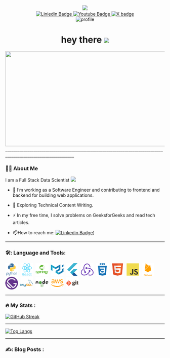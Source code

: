 

<div id ="header" align="center">
  <img src="https://media.giphy.com/media/v1.Y2lkPTc5MGI3NjExbXQ1OGRtdGppNmJicWg3N2tnOGI5dm1pNW96cmUzN2dvaDVzbjFvZyZlcD12MV9pbnRlcm5hbF9naWZfYnlfaWQmY3Q9cw/M9gbBd9nbDrOTu1Mqx/giphy.gif" width="100"/>
</div>

<div id="badges" align="center">
   <a href="https://www.linkedin.com/in/olatunji-a-82749438/">
    <img src="https://img.shields.io/badge/LinkedIn-blue?logo=linkedin&logoColor=white" alt="Liniedin Badge"/>
  </a>
   <a href="https://www.youtube.com/channel/UCkak3GrVYcWPV4FxPQ9brRg"> 
    <img src="https://img.shields.io/badge/Youtube-red?logo=youtube&logoColor=white" alt="Youtube Badge"/>
  </a>
  <a href="www.x.com">
    <img src="https://img.shields.io/badge/X-black?logo=x&logoColor=white" alt="X badge"/>
  </a>
  <div>
     <img src="https://komarev.com/ghpvc/?username=Tjiaz&style=flat-square&color=blue" alt="profile" />
  </div>
  <h1>
    hey there 
    <img src="https://media.giphy.com/media/hvRJCLFzcasrR4ia7z/giphy.gif" width="30px""/>
  </h1>

</div>

<div align="center">
  <img src="https://media.giphy.com/media/dWesBcTLavkZuG35MI/giphy.gif" width="600" height="300"/>
</div>
 ________________________________________________________________________________________________________________


 ### 👨‍💻 About Me
 I am a Full Stack Data Scientist <img src="https://media.giphy.com/media/WUlplcMpOCEmTGBtBW/giphy.gif" width="30">


- :telescope: I’m working as a Software Engineer and contributing to frontend and backend for building web applications.

- :seedling: Exploring Technical Content Writing.

- :zap: In my free time, I solve problems on GeeksforGeeks and read tech articles.

- :mailbox:How to reach me: [![Linkedin Badge](https://img.shields.io/badge/-Ola-blue?style=flat&logo=Linkedin&logoColor=white)](https://www.linkedin.com/in/olatunji-a-82749438/))


_________________________________________________________________________________________________________________

###  🛠️: Language and Tools:
<div>
  <img src="https://github.com/devicons/devicon/blob/master/icons/python/python-original-wordmark.svg" title="Python" alt="Python" width="40" height="40"/>&nbsp;
  <img src="https://github.com/devicons/devicon/blob/master/icons/react/react-original-wordmark.svg" title="React" alt="React" width="40" height="40"/>&nbsp;
  <img src="https://github.com/devicons/devicon/blob/master/icons/spring/spring-original-wordmark.svg" title="Spring" alt="Spring" width="40" height="40"/>&nbsp;
  <img src="https://github.com/devicons/devicon/blob/master/icons/materialui/materialui-original.svg" title="Material UI" alt="Material UI" width="40" height="40"/>&nbsp;
  <img src="https://github.com/devicons/devicon/blob/master/icons/flutter/flutter-original.svg" title="Flutter" alt="Flutter" width="40" height="40"/>&nbsp;
  <img src="https://github.com/devicons/devicon/blob/master/icons/redux/redux-original.svg" title="Redux" alt="Redux " width="40" height="40"/>&nbsp;
  <img src="https://github.com/devicons/devicon/blob/master/icons/css3/css3-plain-wordmark.svg"  title="CSS3" alt="CSS" width="40" height="40"/>&nbsp;
  <img src="https://github.com/devicons/devicon/blob/master/icons/html5/html5-original.svg" title="HTML5" alt="HTML" width="40" height="40"/>&nbsp;
  <img src="https://github.com/devicons/devicon/blob/master/icons/javascript/javascript-original.svg" title="JavaScript" alt="JavaScript" width="40" height="40"/>&nbsp;
  <img src="https://github.com/devicons/devicon/blob/master/icons/firebase/firebase-plain-wordmark.svg" title="Firebase" alt="Firebase" width="40" height="40"/>&nbsp;
  <img src="https://github.com/devicons/devicon/blob/master/icons/gatsby/gatsby-original.svg" title="Gatsby"  alt="Gatsby" width="40" height="40"/>&nbsp;
  <img src="https://github.com/devicons/devicon/blob/master/icons/mysql/mysql-original-wordmark.svg" title="MySQL"  alt="MySQL" width="40" height="40"/>&nbsp;
  <img src="https://github.com/devicons/devicon/blob/master/icons/nodejs/nodejs-original-wordmark.svg" title="NodeJS" alt="NodeJS" width="40" height="40"/>&nbsp;
  <img src="https://github.com/devicons/devicon/blob/master/icons/amazonwebservices/amazonwebservices-plain-wordmark.svg" title="AWS" alt="AWS" width="40" height="40"/>&nbsp;
  <img src="https://github.com/devicons/devicon/blob/master/icons/git/git-original-wordmark.svg" title="Git" **alt="Git" width="40" height="40"/>
</div>

_______________________________________________________________________________________________________________________


### 🔥 My Stats :
[![GitHub Streak](http://github-readme-streak-stats.herokuapp.com?user=Tjiaz&theme=dark&background=000000)](https://git.io/streak-stats)

_______________________________________________________________________________________________________________________

[![Top Langs](https://github-readme-stats.vercel.app/api/top-langs/?username=Tjiaz&layout=compact&theme=vision-friendly-dark)](https://github.com/anuraghazra/github-readme-stats)

_______________________________________________________________________________________________________________________

### ✍️: Blog Posts :

<!-- BLOG-POST -LIST: START -->
<!-- BLOG-POST -LIST: END -->





<!--
**Tjiaz/Tjiaz** is a ✨ _special_ ✨ repository because its `README.md` (this file) appears on your GitHub profile.

Here are some ideas to get you started:

- 🔭 I’m currently working on ...
- 🌱 I’m currently learning ...
- 👯 I’m looking to collaborate on ...
- 🤔 I’m looking for help with ...
- 💬 Ask me about ...
- 📫 How to reach me: ...
- 😄 Pronouns: ...
- ⚡ Fun fact: ...
-->
